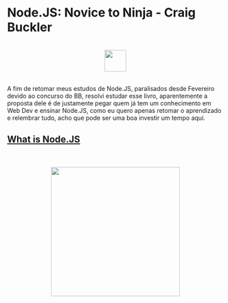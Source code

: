 # Node.JS: Novice to Ninja - Craig Buckler

<div align="center">
  <br>
  <img src="https://upload.wikimedia.org/wikipedia/commons/thumb/7/7e/Node.js_logo_2015.svg/1280px-Node.js_logo_2015.svg.png" height="50px">
  <br><br>
</div>

A fim de retomar meus estudos de Node.JS, paralisados desde Fevereiro devido ao concurso do BB, resolvi estudar esse livro, aparentemente a proposta dele é de justamente pegar quem já tem um conhecimento em Web Dev e ensinar Node.JS, como eu quero apenas retomar o aprendizado e relembrar tudo, acho que pode ser uma boa investir um tempo aqui.

## [What is Node.JS](./chapters/whatIsNode.md)

<div align="center">
  <br><br>                                                                                                             
  <img src="https://m.media-amazon.com/images/I/61dB4CqK9nL.jpg" height="300px">  
</div>
